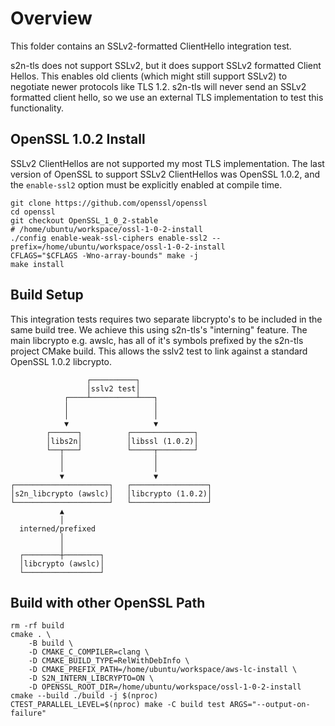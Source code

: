 # Overview
This folder contains an SSLv2-formatted ClientHello integration test.

s2n-tls does not support SSLv2, but it does support SSLv2 formatted Client Hellos. This enables old clients (which might still support SSLv2) to negotiate newer protocols like TLS 1.2. s2n-tls will never send an SSLv2 formatted client hello, so we use an external TLS implementation to test this functionality.

## OpenSSL 1.0.2 Install
SSLv2 ClientHellos are not supported my most TLS implementation. The last version of OpenSSL to support SSLv2 ClientHellos was OpenSSL 1.0.2, and the `enable-ssl2` option must be explicitly enabled at compile time.

```
git clone https://github.com/openssl/openssl
cd openssl
git checkout OpenSSL_1_0_2-stable
# /home/ubuntu/workspace/ossl-1-0-2-install
./config enable-weak-ssl-ciphers enable-ssl2 --prefix=/home/ubuntu/workspace/ossl-1-0-2-install
CFLAGS="$CFLAGS -Wno-array-bounds" make -j
make install
```

## Build Setup
This integration tests requires two separate libcrypto's to be included in the same build tree. We achieve this using s2n-tls's "interning" feature. The main libcrypto e.g. awslc, has all of it's symbols prefixed by the s2n-tls project CMake build. This allows the sslv2 test to link against a standard OpenSSL 1.0.2 libcrypto.
```
                 ┌──────────┐                 
                 │sslv2 test│                 
            ┌────┴──────────┴───┐             
            │                   │             
            │                   │             
            ▼                   ▼             
        ┌──────┐          ┌──────────────┐    
        │libs2n│          │libssl (1.0.2)│    
        └──┬───┘          └─────┬────────┘    
           │                    │             
           │                    │             
           ▼                    ▼             
┌─────────────────────┐   ┌─────────────────┐ 
│s2n_libcrypto (awslc)│   │libcrypto (1.0.2)│ 
└─────────────────────┘   └─────────────────┘ 
           ▲                                  
           │                                  
  interned/prefixed                           
           │                                  
           │                                  
  ┌────────┼────────┐                         
  │libcrypto (awslc)│                         
  └─────────────────┘                         
```


## Build with other OpenSSL Path
```
rm -rf build
cmake . \
    -B build \
    -D CMAKE_C_COMPILER=clang \
    -D CMAKE_BUILD_TYPE=RelWithDebInfo \
    -D CMAKE_PREFIX_PATH=/home/ubuntu/workspace/aws-lc-install \
    -D S2N_INTERN_LIBCRYPTO=ON \
    -D OPENSSL_ROOT_DIR=/home/ubuntu/workspace/ossl-1-0-2-install
cmake --build ./build -j $(nproc)
CTEST_PARALLEL_LEVEL=$(nproc) make -C build test ARGS="--output-on-failure"
```
